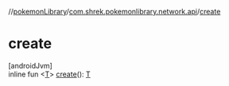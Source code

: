 //[pokemonLibrary](../../index.md)/[com.shrek.pokemonlibrary.network.api](index.md)/[create](create.md)

# create

[androidJvm]\
inline fun &lt;[T](create.md)&gt; [create](create.md)(): [T](create.md)
